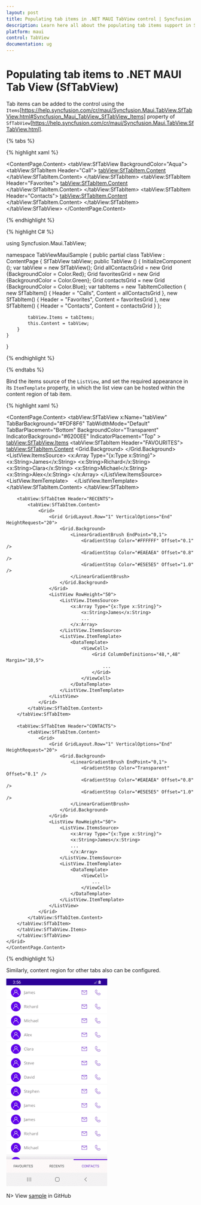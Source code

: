 ```yaml
---
layout: post
title: Populating tab items in .NET MAUI TabView control | Syncfusion
description: Learn here all about the populating tab items support in Syncfusion MAUI TabView (SfTabView) control and more.
platform: maui
control: TabView
documentation: ug
---
```


# Populating tab items to .NET MAUI Tab View (SfTabView)

Tab items can be added to the control using the `Items`[https://help.syncfusion.com/cr/maui/Syncfusion.Maui.TabView.SfTabView.html#Syncfusion_Maui_TabView_SfTabView_Items] property of `SfTabView`[https://help.syncfusion.com/cr/maui/Syncfusion.Maui.TabView.SfTabView.html].

{% tabs %}

{% highlight xaml %}

<ContentPage xmlns="http://schemas.microsoft.com/dotnet/2021/maui"
             xmlns:x="http://schemas.microsoft.com/winfx/2009/xaml"
             x:Class="TabViewMauiSample.MainPage"
             xmlns:tabView="http://schemas.syncfusion.com/maui"
             BackgroundColor="{DynamicResource SecondaryColor}">
    <ContentPage.Content>
        <tabView:SfTabView BackgroundColor="Aqua">
                    <tabView:SfTabItem Header="Call">
                        <tabView:SfTabItem.Content>
                            <Grid BackgroundColor="Red" x:Name="AllContactsGrid" />
                        </tabView:SfTabItem.Content>
                    </tabView:SfTabItem>
                    <tabView:SfTabItem Header="Favorites">
                        <tabView:SfTabItem.Content>
                            <Grid BackgroundColor="Green" x:Name="FavoritesGrid" />
                        </tabView:SfTabItem.Content>
                    </tabView:SfTabItem>
                    <tabView:SfTabItem Header="Contacts">
                        <tabView:SfTabItem.Content>
                            <Grid BackgroundColor="Blue" x:Name="ContactsGrid" />
                        </tabView:SfTabItem.Content>
                    </tabView:SfTabItem>
        </tabView:SfTabView>
    </ContentPage.Content>
</ContentPage>

{% endhighlight %}

{% highlight C# %}

using Syncfusion.Maui.TabView;

namespace TabViewMauiSample
{
	public partial class TabView : ContentPage
	{
        SfTabView tabView;
		public TabView ()
		{
			InitializeComponent ();
            var tabView = new SfTabView();
            Grid allContactsGrid = new Grid {BackgroundColor = Color.Red};
            Grid favoritesGrid = new Grid {BackgroundColor = Color.Green};
            Grid contactsGrid = new Grid {BackgroundColor = Color.Blue};
            var tabItems = new TabItemCollection
            {
                new SfTabItem()
                {
                    Header = "Calls",
                    Content = allContactsGrid
                },
                new SfTabItem()
                {
                    Header = "Favorites",
                    Content = favoritesGrid
                },
                new SfTabItem()
                {
                    Header = "Contacts",
                    Content = contactsGrid
                }
            };

            tabView.Items = tabItems;
            this.Content = tabView;
		}
	}
}

{% endhighlight %}

{% endtabs %}

Bind the items source of the `ListView`, and set the required appearance in its `ItemTemplate` property, in which the list view can be hosted within the content region of tab item. 

{% highlight xaml %}

<ContentPage xmlns="http://schemas.microsoft.com/dotnet/2021/maui"
             xmlns:x="http://schemas.microsoft.com/winfx/2009/xaml"
             x:Class="TabViewMauiSample.MainPage"
             xmlns:tabView="http://schemas.syncfusion.com/maui"
             BackgroundColor="{DynamicResource SecondaryColor}">
    <ContentPage.Content>
        <Grid>
            <tabView:SfTabView x:Name="tabView"
                                TabBarBackground="#FDF8F6"
                                TabWidthMode="Default"
                                TabBarPlacement="Bottom"
                                BackgroundColor="Transparent"
                                IndicatorBackground="#6200EE"
                                IndicatorPlacement="Top" >
                <tabView:SfTabView.Items>
                    <tabView:SfTabItem Header="FAVOURITES">
                    <tabView:SfTabItem.Content>
                        <Grid>
                            <Grid GridLayout.Row="1" VerticalOptions="End" HeightRequest="20">
                                <Grid.Background>
                                    <LinearGradientBrush EndPoint="0,1">
                                        <GradientStop Color="Transparent" Offset="0.1" />
                                        <GradientStop Color="#EAEAEA" Offset="0.8" />
                                        <GradientStop Color="#E5E5E5" Offset="1.0" />
                                    </LinearGradientBrush>
                                </Grid.Background>
                        </Grid>
                        <ListView RowHeight="50">
                            <ListView.ItemsSource>
                                <x:Array Type="{x:Type x:String}">
                                    <x:String>James</x:String>
                                    <x:String>Richard</x:String>
                                    <x:String>Clara</x:String>
                                    <x:String>Michael</x:String>
                                    <x:String>Alex</x:String>
                                </x:Array>
                            </ListView.ItemsSource>
                            <ListView.ItemTemplate>
                            <DataTemplate>
                                <ViewCell>
                                    <Grid ColumnDefinitions="48,*,48,48" Margin="10,5">
                                        <Image GridLayout.Column="0"
                                                WidthRequest="35"
                                                HeightRequest="35"
                                                VerticalOptions="Center"
                                                HorizontalOptions="Center"
                                                Aspect="AspectFit"
                                                Source="contact_image"/>
                                        <Label GridLayout.Column="1"
                                                VerticalOptions="Center"
                                                HorizontalOptions="Start"
                                                Margin="5,0"
                                                TextColor="#666666"
                                                FontSize="16"
                                                Text="{Binding}"/>
                                        <Image GridLayout.Column="2"
                                                WidthRequest="35"
                                                HeightRequest="35"
                                                VerticalOptions="Center"
                                                HorizontalOptions="Center"
                                                Aspect="AspectFit"
                                                Source="mail"/>
                                        <Image GridLayout.Column="3"
                                                WidthRequest="35"
                                                HeightRequest="35"
                                                VerticalOptions="Center"
                                                HorizontalOptions="Center"
                                                Aspect="AspectFit"
                                                Source="call1"/>
                                    </Grid>
                                </ViewCell>
                            </DataTemplate>
                        </ListView.ItemTemplate>
                    </ListView>
                </Grid>
            </tabView:SfTabItem.Content>
        </tabView:SfTabItem>

        <tabView:SfTabItem Header="RECENTS">
            <tabView:SfTabItem.Content>
                <Grid>
                    <Grid GridLayout.Row="1" VerticalOptions="End" HeightRequest="20">
                        <Grid.Background>
                            <LinearGradientBrush EndPoint="0,1">
                                <GradientStop Color="#FFFFFF" Offset="0.1" />
                                <GradientStop Color="#EAEAEA" Offset="0.8" />
                                <GradientStop Color="#E5E5E5" Offset="1.0" />
                            </LinearGradientBrush>
                        </Grid.Background>
                    </Grid>
                    <ListView RowHeight="50">
                        <ListView.ItemsSource>
                            <x:Array Type="{x:Type x:String}">
                                <x:String>James</x:String>
                                ... 
                            </x:Array>
                        </ListView.ItemsSource>
                        <ListView.ItemTemplate>
                            <DataTemplate>
                                <ViewCell>
                                    <Grid ColumnDefinitions="48,*,48" Margin="10,5">
                                        ...
                                    </Grid>
                                </ViewCell>
                            </DataTemplate>
                        </ListView.ItemTemplate>
                    </ListView>
                </Grid>
            </tabView:SfTabItem.Content>
        </tabView:SfTabItem>

        <tabView:SfTabItem Header="CONTACTS">
            <tabView:SfTabItem.Content>
                <Grid>
                    <Grid GridLayout.Row="1" VerticalOptions="End" HeightRequest="20">
                        <Grid.Background>
                            <LinearGradientBrush EndPoint="0,1">
                                <GradientStop Color="Transparent" Offset="0.1" />
                                <GradientStop Color="#EAEAEA" Offset="0.8" />
                                <GradientStop Color="#E5E5E5" Offset="1.0" />
                            </LinearGradientBrush>
                        </Grid.Background>
                    </Grid>
                    <ListView RowHeight="50">
                        <ListView.ItemsSource>
                            <x:Array Type="{x:Type x:String}">
                            <x:String>James</x:String>
                            ...
                            </x:Array>
                        </ListView.ItemsSource>
                        <ListView.ItemTemplate>
                            <DataTemplate>
                                <ViewCell>
                                    ...
                                </ViewCell>
                            </DataTemplate>
                        </ListView.ItemTemplate>
                    </ListView>
                </Grid>
            </tabView:SfTabItem.Content>
        </tabView:SfTabItem>
        </tabView:SfTabView.Items>
        </tabView:SfTabView>
    </Grid>
    </ContentPage.Content>
</ContentPage>
	
{% endhighlight %}

Similarly, content region for other tabs also can be configured.

![LisViewImage](images/ListView.png)

N> View [sample](https://github.com/SyncfusionExamples/maui-tabview-samples/tree/main/PopulatingItemTabView) in GitHub